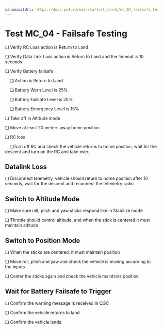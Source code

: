 ```yaml
---
canonicalUrl: https://docs.px4.io/main/ru/test_cards/mc_04_failsafe_testing
---
```


# Test MC_04 - Failsafe Testing

❏ Verify RC Loss action is Return to Land

❏ Verify Data Link Loss action is Return to Land and the timeout is 10 seconds

❏ Verify Battery failsafe

&nbsp;&nbsp;&nbsp;&nbsp;❏ Action is Return to Land

&nbsp;&nbsp;&nbsp;&nbsp;❏ Battery Warn Level is 25%

&nbsp;&nbsp;&nbsp;&nbsp;❏ Battery Failsafe Level is 20%

&nbsp;&nbsp;&nbsp;&nbsp;❏ Battery Emergency Level is 15%

❏ Take off in Altitude mode

❏ Move at least 20 meters away home position

❏ RC loss

&nbsp;&nbsp;&nbsp;&nbsp;❏Turn off RC and check the vehicle returns to home position, wait for the descent and turn on the RC and take over.

## Datalink Loss

❏ Disconnect telemetry, vehicle should return to home position after 10 seconds, wait for the descent and reconnect the telemetry radio

## Switch to Altitude Mode

❏ Make sure roll, pitch and yaw sticks respond like in Stabilize mode

❏ Throttle should control altitude, and when the stick is centered it must maintain altitude

## Switch to Position Mode

❏ When the sticks are centered, it must maintain position

❏ Move roll, pitch and yaw and check the vehicle is moving according to the inputs

❏ Center the sticks again and check the vehicle maintains position

## Wait for Battery Failsafe to Trigger

❏ Confirm the warning message is received in QGC

❏ Confirm the vehicle returns to land

❏ Confirm the vehicle lands.
